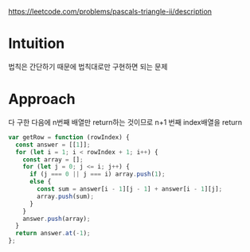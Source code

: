 https://leetcode.com/problems/pascals-triangle-ii/description

# Intuition

법칙은 간단하기 때문에 법칙대로만 구현하면 되는 문제

# Approach

다 구한 다음에 n번째 배열만 return하는 것이므로 n+1 번째 index배열을 return

```js
var getRow = function (rowIndex) {
  const answer = [[1]];
  for (let i = 1; i < rowIndex + 1; i++) {
    const array = [];
    for (let j = 0; j <= i; j++) {
      if (j === 0 || j === i) array.push(1);
      else {
        const sum = answer[i - 1][j - 1] + answer[i - 1][j];
        array.push(sum);
      }
    }
    answer.push(array);
  }
  return answer.at(-1);
};
```
